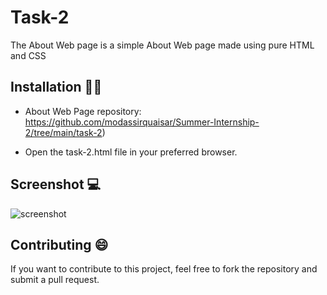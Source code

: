 # Task-2

The About Web page is a simple About Web page made using pure HTML and CSS

## Installation 👨‍💻 

* About Web Page repository: https://github.com/modassirquaisar/Summer-Internship-2/tree/main/task-2)

* Open the task-2.html file in your preferred browser.
## Screenshot 💻

![screenshot](https://github.com/modassirquaisar/Summer-Internship-2/blob/main/task-2/Screenshot%202023-08-09%20140133.png)

## Contributing 😄

If you want to contribute to this project, feel free to fork the repository and submit a pull request.


